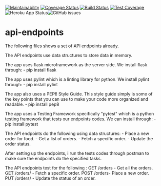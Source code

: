 [![Maintainability](https://api.codeclimate.com/v1/badges/1a4287304b94cdf7443e/maintainability)](https://codeclimate.com/github/josekang/api-endpoints/maintainability)  [![Coverage Status](https://coveralls.io/repos/github/josekang/api-endpoints/badge.svg)](https://coveralls.io/github/josekang/api-endpoints)  [![Build Status](https://travis-ci.org/josekang/api-endpoints.svg?branch=develop)](https://travis-ci.org/josekang/api-endpoints)  [![Test Coverage](https://api.codeclimate.com/v1/badges/1a4287304b94cdf7443e/test_coverage)](https://codeclimate.com/github/josekang/api-endpoints/test_coverage) ![Heroku App Status](http://heroku-badge.herokuapp.com/?app=our-api-heroku-deploy-app-flas&root=/api/v1/orders/<int:id>)![GitHub issues](https://img.shields.io/github/issues/josekang/api-endpoints.svg)

# api-endpoints

The following files shows a set of API endpoints already. 

The API endpoints use data structures to store data in memory.

The app uses flask microframework as the server side. We install flask through:
    - pip install flask
    
The app uses pylint which is a linting library for python. We install pylint through:
    - pip install pylint
    
The app also uses a PEP8 Style Guide. This style guide simply is some of the key points that you can use to make your code more organized and readable.
    - pip install pep8
    
The app uses a Testing Framework specifically "pytest" which is a python testing framework that tests our endpoints codes. We can install through:
    - pip install pytest
    
The API endpoints do the following using data structures:
    - Place a new order for food.
    - Get a list of orders.
    - Fetch a specific order.
    - Update the order status.

After setting up the endpoints, i run the tests codes through postman to make sure the endpoints do the specified tasks.

The API endpoints test for the following :
     GET /orders - Get all the orders.
     GET /orders/<orderId> - Fetch a specific order.
     POST /orders- Place a new order.
     PUT /orders/<orderId> - Update the status of an order.
    
    
    



     


 


